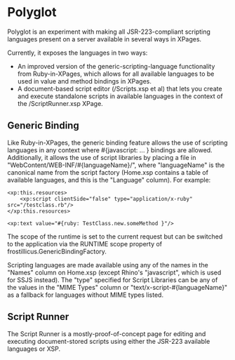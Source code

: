 Polyglot
========

Polyglot is an experiment with making all JSR-223-compliant scripting languages present on a server available in several ways in XPages.

Currently, it exposes the languages in two ways:

- An improved version of the generic-scripting-language functionality from Ruby-in-XPages, which allows for all available languages to be used in value and method bindings in XPages.
- A document-based script editor (/Scripts.xsp et al) that lets you create and execute standalone scripts in available languages in the context of the /ScriptRunner.xsp XPage.

Generic Binding
---------------

Like Ruby-in-XPages, the generic binding feature allows the use of scripting languages in any context where #{javascript: ... } bindings are allowed. Additionally, it allows the use of script libraries by placing a file in "WebContent/WEB-INF/#{languageName}/", where "languageName" is the canonical name from the script factory (Home.xsp contains a table of available languages, and this is the "Language" column). For example:

	<xp:this.resources>
		<xp:script clientSide="false" type="application/x-ruby" src="/testclass.rb"/>
	</xp:this.resources>
	
	<xp:text value="#{ruby: TestClass.new.someMethod }"/>

The scope of the runtime is set to the current request but can be switched to the application via the RUNTIME scope property of frostillicus.GenericBindingFactory.

Scripting languages are made available using any of the names in the "Names" column on Home.xsp (except Rhino's "javascript", which is used for SSJS instead). The "type" specified for Script Libraries can be any of the values in the "MIME Types" column or "text/x-script-#{languageName}" as a fallback for languages without MIME types listed.

Script Runner
-------------

The Script Runner is a mostly-proof-of-concept page for editing and executing document-stored scripts using either the JSR-223 available languages or XSP.